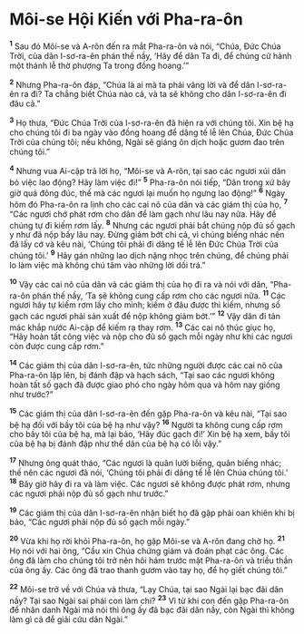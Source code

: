 # Môi-se Hội Kiến với Pha-ra-ôn
<sup><b>1</b></sup> Sau đó Môi-se và A-rôn đến ra mắt Pha-ra-ôn và nói, “Chúa, Ðức Chúa Trời, của dân I-sơ-ra-ên phán thế nầy, ‘Hãy để dân Ta đi, để chúng cử hành một thánh lễ thờ phượng Ta trong đồng hoang.’”

<sup><b>2</b></sup> Nhưng Pha-ra-ôn đáp, “Chúa là ai mà ta phải vâng lời và để dân I-sơ-ra-ên ra đi? Ta chẳng biết Chúa nào cả, và ta sẽ không cho dân I-sơ-ra-ên đi đâu cả.”

<sup><b>3</b></sup> Họ thưa, “Ðức Chúa Trời của I-sơ-ra-ên đã hiện ra với chúng tôi. Xin bệ hạ cho chúng tôi đi ba ngày vào đồng hoang để dâng tế lễ lên Chúa, Ðức Chúa Trời của chúng tôi; nếu không, Ngài sẽ giáng ôn dịch hoặc gươm đao trên chúng tôi.”

<sup><b>4</b></sup> Nhưng vua Ai-cập trả lời họ, “Môi-se và A-rôn, tại sao các ngươi xúi dân bỏ việc lao động? Hãy làm việc đi!” <sup><b>5</b></sup> Pha-ra-ôn nói tiếp, “Dân trong xứ bây giờ quá đông đúc, thế mà các ngươi lại muốn họ ngưng lao động!” <sup><b>6</b></sup> Ngày hôm đó Pha-ra-ôn ra lịnh cho các cai nô của dân và các giám thị của họ, <sup><b>7</b></sup> “Các ngươi chớ phát rơm cho dân để làm gạch như lâu nay nữa. Hãy để chúng tự đi kiếm rơm lấy. <sup><b>8</b></sup> Nhưng các ngươi phải bắt chúng nộp đủ số gạch y như đã nộp bấy lâu nay. Ðừng giảm bớt chi cả, vì chúng biếng nhác nên đã lấy cớ và kêu nài, ‘Chúng tôi phải đi dâng tế lễ lên Ðức Chúa Trời của chúng tôi.’ <sup><b>9</b></sup> Hãy gán những lao dịch nặng nhọc trên chúng, để chúng phải lo làm việc mà không chú tâm vào những lời dối trá.”

<sup><b>10</b></sup> Vậy các cai nô của dân và các giám thị của họ đi ra và nói với dân, “Pha-ra-ôn phán thế nầy, ‘Ta sẽ không cung cấp rơm cho các ngươi nữa. <sup><b>11</b></sup> Các ngươi hãy tự kiếm rơm lấy cho mình; kiếm ở đâu được thì kiếm, nhưng số gạch các ngươi phải sản xuất để nộp không giảm bớt.’” <sup><b>12</b></sup> Vậy dân đi tản mác khắp nước Ai-cập để kiếm rạ thay rơm. <sup><b>13</b></sup> Các cai nô thúc giục họ, “Hãy hoàn tất công việc và nộp cho đủ số gạch mỗi ngày như khi các ngươi còn được cung cấp rơm.”

<sup><b>14</b></sup> Các giám thị của dân I-sơ-ra-ên, tức những người được các cai nô của Pha-ra-ôn lập lên, bị đánh đập và hạch sách, “Tại sao các ngươi không hoàn tất số gạch đã được giao phó cho ngày hôm qua và hôm nay giống như trước?”

<sup><b>15</b></sup> Các giám thị của dân I-sơ-ra-ên đến gặp Pha-ra-ôn và kêu nài, “Tại sao bệ hạ đối với bầy tôi của bệ hạ như vậy? <sup><b>16</b></sup> Người ta không cung cấp rơm cho bầy tôi của bệ hạ, mà lại bảo, ‘Hãy đúc gạch đi!’ Xin bệ hạ xem, bầy tôi của bệ hạ bị đánh đập như thể dân của bệ hạ có lỗi vậy.”

<sup><b>17</b></sup> Nhưng ông quát tháo, “Các ngươi là quân lười biếng, quân biếng nhác; thế nên các ngươi đã nói, ‘Chúng tôi phải đi dâng tế lễ lên Chúa chúng tôi.’ <sup><b>18</b></sup> Bây giờ hãy đi ra và làm việc. Các ngươi sẽ không được phát rơm, nhưng các ngươi phải nộp đủ số gạch như trước.”

<sup><b>19</b></sup> Các giám thị của dân I-sơ-ra-ên nhận biết họ đã gặp phải oan khiên khi bị bảo, “Các ngươi phải nộp đủ số gạch mỗi ngày.”

<sup><b>20</b></sup> Vừa khi họ rời khỏi Pha-ra-ôn, họ gặp Môi-se và A-rôn đang chờ họ. <sup><b>21</b></sup> Họ nói với hai ông, “Cầu xin Chúa chứng giám và đoán phạt các ông. Các ông đã làm cho chúng tôi trở nên hôi hám trước mặt Pha-ra-ôn và triều thần của ông ấy. Các ông đã trao thanh gươm vào tay họ, để họ giết chúng tôi.”

<sup><b>22</b></sup> Môi-se trở về với Chúa và thưa, “Lạy Chúa, tại sao Ngài lại bạc đãi dân nầy? Tại sao Ngài sai phái con làm chi? <sup><b>23</b></sup> Vì từ khi con đến gặp Pha-ra-ôn để nhân danh Ngài mà nói thì ông ấy đã bạc đãi dân nầy, còn Ngài thì không làm gì cả để giải cứu dân Ngài.”